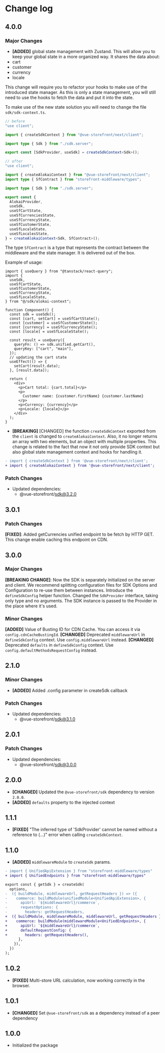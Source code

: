 # Change log

## 4.0.0

### Major Changes

- **[ADDED]** global state management with Zustand. This will allow you to keep your global state in a more organized way.
  It shares the data about:
- cart
- customer
- currency
- locale

This change will require you to refactor your hooks to make use of the introduced state manager.
As this is only a state management, you will still need to use the hooks to fetch the data and put it into the state.

To make use of the new state solution you will need to change the file `sdk/sdk-context.ts`.

```ts
// before
"use client";

import { createSdkContext } from "@vue-storefront/next/client";

import type { Sdk } from "./sdk.server";

export const [SdkProvider, useSdk] = createSdkContext<Sdk>();
```

```ts
// after
"use client";

import { createAlokaiContext } from "@vue-storefront/next/client";
import type { SfContract } from "storefront-middleware/types";

import type { Sdk } from "./sdk.server";

export const {
  AlokaiProvider,
  useSdk,
  useSfCartState,
  useSfCurrenciesState,
  useSfCurrencyState,
  useSfCustomerState,
  useSfLocaleState,
  useSfLocalesState,
} = createAlokaiContext<Sdk, SfContract>();
```

The type `SfContract` is a type that represents the contract between the middleware and the state manager.
It is delivered out of the box.

Example of usage:

```tsx
import { useQuery } from "@tanstack/react-query";
import {
  useSdk,
  useSfCartState,
  useSfCustomerState,
  useSfCurrencyState,
  useSfLocaleState,
} from "@/sdk/alokai-context";

function Component() {
  const sdk = useSdk();
  const [cart, setCart] = useSfCartState();
  const [customer] = useSfCustomerState();
  const [currency] = useSfCurrencyState();
  const [locale] = useSfLocaleState();

  const result = useQuery({
    queryFn: () => sdk.unified.getCart(),
    queryKey: ["cart", "main"],
  });
  // updating the cart state
  useEffect(() => {
    setCart(result.data);
  }, [result.data]);

  return (
    <div>
      <p>Cart total: {cart.total}</p>
      <p>
        Customer name: {customer.firstName} {customer.lastName}
      </p>
      <p>Currency: {currency}</p>
      <p>Locale: {locale}</p>
    </div>
  );
}
```

- **[BREAKING]** [CHANGED] the function `createSdkContext` exported from the `client` is changed to `createAlokaiContext`.
  Also, it no longer returns an array with two elements, but an object with multiple properties.
  This change is related to the fact that now it not only provide SDK context but also global state management context and hooks for handling it.

```diff
- import { createSdkContext } from '@vue-storefront/next/client';
+ import { createAlokaiContext } from '@vue-storefront/next/client';
```

### Patch Changes

- Updated dependencies:
  - @vue-storefront/sdk@3.2.0

## 3.0.1

### Patch Changes

**[FIXED]**: Added getCurrencies unified endpoint to be fetch by HTTP GET. This change enable caching this endpoint on CDN.

## 3.0.0

### Major Changes

**[BREAKING CHANGE]**: Now the SDK is separately initialized on the server and client. We recommend splitting configuration files for SDK Options and Configuration to re-use them between instances. Introduce the `defineSdkConfig` helper function. Changed the `SdkProvider` interface, taking only type and no arguments. The SDK instance is passed to the Provider in the place where it's used.

### Minor Changes

**[ADDED]** Value of Busting ID for CDN Cache. You can access it via `config.cdnCacheBustingId`.
**[CHANGED]** Deprecated `middlewareUrl` in `defineSdkConfig` context. Use `config.middlewareUrl` instead.
**[CHANGED]** Deprecated `defaults` in `defineSdkConfig` context. Use `config.defaultMethodsRequestConfig` instead.

## 2.1.0

### Minor Changes

- **[ADDED]** Added .config parameter in createSdk callback

### Patch Changes

- Updated dependencies:
  - @vue-storefront/sdk@3.1.0

## 2.0.1

### Patch Changes

- Updated dependencies:
  - @vue-storefront/sdk@3.0.0

## 2.0.0

- **[CHANGED]** Updated the `@vue-storefront/sdk` dependency to version `2.0.0`.
- **[ADDED]** `defaults` property to the injected context

## 1.1.1

- **[FIXED]** "The inferred type of 'SdkProvider' cannot be named without a reference to (...)" error when calling `createSdkContext`.

## 1.1.0

- **[ADDED]** `middlewareModule` to `createSdk` params.

```diff [sdk.config.ts]
- import { UnifiedApiExtension } from "storefront-middleware/types"
+ import { UnifiedEndpoints } from "storefront-middleware/types"

export const { getSdk } = createSdk(
  options,
-  ({ buildModule, middlewareUrl, getRequestHeaders }) => ({
-    commerce: buildModule(unifiedModule<UnifiedApiExtension>, {
-      apiUrl: `${middlewareUrl}/commerce`,
-      requestOptions: {
-        headers: getRequestHeaders,
+  ({ buildModule, middlewareModule, middlewareUrl, getRequestHeaders }) => ({
+    commerce: buildModule(middlewareModule<UnifiedEndpoints>, {
+      apiUrl: `${middlewareUrl}/commerce`,
+      defaultRequestConfig: {
+        headers: getRequestHeaders(),
      },
    }),
  })
);
```

## 1.0.2

- **[FIXED]** Multi-store URL calculation, now working correctly in the browser.

## 1.0.1

- **[CHANGED]** Set `@vue-storefront/sdk` as a dependency instead of a peer dependency

## 1.0.0

- Initialized the package
